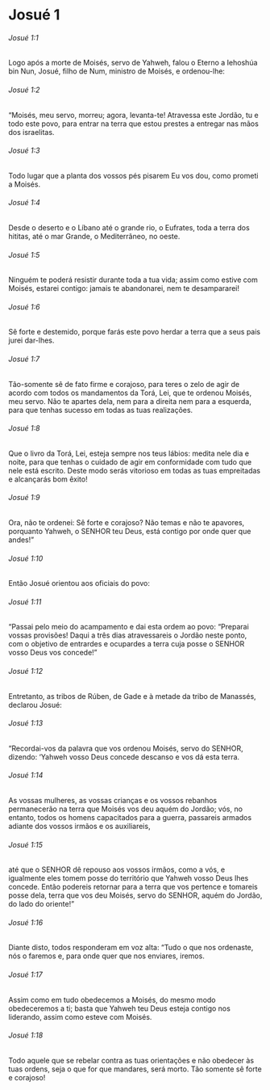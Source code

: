 # Josué 1

###### Josué 1:1

Logo após a morte de Moisés, servo de Yahweh, falou o Eterno a Iehoshúa bin Nun, Josué, filho de Num, ministro de Moisés, e ordenou-lhe:

###### Josué 1:2

“Moisés, meu servo, morreu; agora, levanta-te! Atravessa este Jordão, tu e todo este povo, para entrar na terra que estou prestes a entregar nas mãos dos israelitas.

###### Josué 1:3

Todo lugar que a planta dos vossos pés pisarem Eu vos dou, como prometi a Moisés.

###### Josué 1:4

Desde o deserto e o Líbano até o grande rio, o Eufrates, toda a terra dos hititas, até o mar Grande, o Mediterrâneo, no oeste.

###### Josué 1:5

Ninguém te poderá resistir durante toda a tua vida; assim como estive com Moisés, estarei contigo: jamais te abandonarei, nem te desampararei!

###### Josué 1:6

Sê forte e destemido, porque farás este povo herdar a terra que a seus pais jurei dar-lhes.

###### Josué 1:7

Tão-somente sê de fato firme e corajoso, para teres o zelo de agir de acordo com todos os mandamentos da Torá, Lei, que te ordenou Moisés, meu servo. Não te apartes dela, nem para a direita nem para a esquerda, para que tenhas sucesso em todas as tuas realizações.

###### Josué 1:8

Que o livro da Torá, Lei, esteja sempre nos teus lábios: medita nele dia e noite, para que tenhas o cuidado de agir em conformidade com tudo que nele está escrito. Deste modo serás vitorioso em todas as tuas empreitadas e alcançarás bom êxito!

###### Josué 1:9

Ora, não te ordenei: Sê forte e corajoso? Não temas e não te apavores, porquanto Yahweh, o SENHOR teu Deus, está contigo por onde quer que andes!”

###### Josué 1:10

Então Josué orientou aos oficiais do povo:

###### Josué 1:11

“Passai pelo meio do acampamento e dai esta ordem ao povo: “Preparai vossas provisões! Daqui a três dias atravessareis o Jordão neste ponto, com o objetivo de entrardes e ocupardes a terra cuja posse o SENHOR vosso Deus vos concede!”

###### Josué 1:12

Entretanto, as tribos de Rúben, de Gade e à metade da tribo de Manassés, declarou Josué:

###### Josué 1:13

“Recordai-vos da palavra que vos ordenou Moisés, servo do SENHOR, dizendo: ‘Yahweh vosso Deus concede descanso e vos dá esta terra.

###### Josué 1:14

As vossas mulheres, as vossas crianças e os vossos rebanhos permanecerão na terra que Moisés vos deu aquém do Jordão; vós, no entanto, todos os homens capacitados para a guerra, passareis armados adiante dos vossos irmãos e os auxiliareis,

###### Josué 1:15

até que o SENHOR dê repouso aos vossos irmãos, como a vós, e igualmente eles tomem posse do território que Yahweh vosso Deus lhes concede. Então podereis retornar para a terra que vos pertence e tomareis posse dela, terra que vos deu Moisés, servo do SENHOR, aquém do Jordão, do lado do oriente!”

###### Josué 1:16

Diante disto, todos responderam em voz alta: “Tudo o que nos ordenaste, nós o faremos e, para onde quer que nos enviares, iremos.

###### Josué 1:17

Assim como em tudo obedecemos a Moisés, do mesmo modo obedeceremos a ti; basta que Yahweh teu Deus esteja contigo nos liderando, assim como esteve com Moisés.

###### Josué 1:18

Todo aquele que se rebelar contra as tuas orientações e não obedecer às tuas ordens, seja o que for que mandares, será morto. Tão somente sê forte e corajoso!

